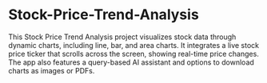 # Stock-Price-Trend-Analysis
This Stock Price Trend Analysis project visualizes stock data through dynamic charts, including line, bar, and area charts. It integrates a live stock price ticker that scrolls across the screen, showing real-time price changes. The app also features a query-based AI assistant and options to download charts as images or PDFs.
